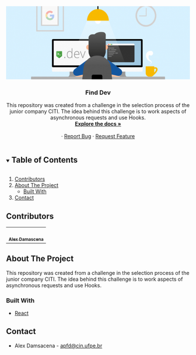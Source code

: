 <!-- PROJECT LOGO -->
<br />
<p align="center">
  <a href="https://github.com/apfdamascena/find-dev">
    <img src="./assets/finddev.png" alt="Logo" width="600" height="200">
  </a>

  <h3 align="center">Find Dev</h3>

  <p align="center">
This repository was created from a challenge in the selection process of the junior company CITI. The idea behind this challenge is to work aspects of asynchronous requests and use Hooks.
    <br />
    <a href="https://github.com/apfdamascena/find-dev"><strong>Explore the docs »</strong></a>
    <br />
    <br />
    ·
    <a href="https://github.com/apfdamascena/find-dev/issues">Report Bug</a>
    ·
    <a href="https://github.com/apfdamascena/find-dev/issues">Request Feature</a>
  </p>
</p>


<!-- TABLE OF CONTENTS -->
<details open="open">
  <summary><h2 style="display: inline-block">Table of Contents</h2></summary>
  <ol>
    <li><a href="#contributors">Contributors</a></li>
    <li>
      <a href="#about-the-project">About The Project</a>
      <ul>
        <li><a href="#built-with">Built With</a></li>
      </ul>
    </li>
    <li><a href="#contact">Contact</a></li>
  </ol>
</details>

## Contributors


<table>
  <tr>
<td align="center"><a href="https://github.com/apfdamascena"><img src="https://avatars.githubusercontent.com/u/52205263?s=400&u=033c62df4cc4f73b3010473faf859919019679af&v=4" width="100px;" alt=""/><br /><sub><b>Alex Damascena</b></sub></a><br/></td>
</tr>
 </table>




## About The Project

This repository was created from a challenge in the selection process of the junior company CITI. The idea behind this challenge is to work aspects of asynchronous requests and use Hooks.

### Built With

* [ React ]( https://pt-br.reactjs.org/ )

## Contact
- Alex Damsacena - apfd@cin.ufpe.br


<!-- MARKDOWN LINKS & IMAGES -->
<!-- https://www.markdownguide.org/basic-syntax/#reference-style-links -->
[contributors-shield]: https://img.shields.io/github/contributors/github_username/repo.svg?style=for-the-badge
[contributors-url]: https://github.com/github_username/repo/graphs/contributors
[forks-shield]: https://img.shields.io/github/forks/github_username/repo.svg?style=for-the-badge
[forks-url]: https://github.com/github_username/repo/network/members
[stars-shield]: https://img.shields.io/github/stars/github_username/repo.svg?style=for-the-badge
[stars-url]: https://github.com/github_username/repo/stargazers
[issues-shield]: https://img.shields.io/github/issues/github_username/repo.svg?style=for-the-badge
[issues-url]: https://github.com/github_username/repo/issues
[license-shield]: https://img.shields.io/github/license/github_username/repo.svg?style=for-the-badge
[license-url]: https://github.com/github_username/repo/blob/master/LICENSE.txt
[linkedin-shield]: https://img.shields.io/badge/-LinkedIn-black.svg?style=for-the-badge&logo=linkedin&colorB=555
[linkedin-url]: https://linkedin.com/in/github_username